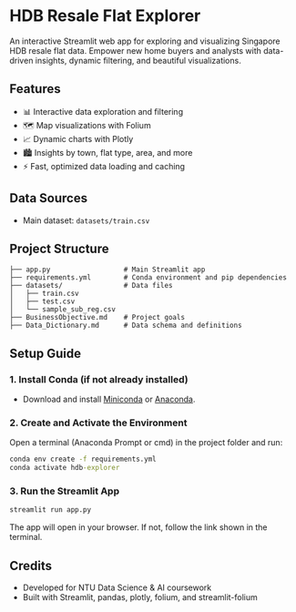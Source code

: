# HDB Resale Flat Explorer

An interactive Streamlit web app for exploring and visualizing Singapore HDB resale flat data. Empower new home buyers and analysts with data-driven insights, dynamic filtering, and beautiful visualizations.

## Features

- 📊 Interactive data exploration and filtering
- 🗺️ Map visualizations with Folium
- 📈 Dynamic charts with Plotly
- 🏙️ Insights by town, flat type, area, and more
- ⚡ Fast, optimized data loading and caching

## Data Sources

- Main dataset: `datasets/train.csv`

## Project Structure

```
├── app.py                  # Main Streamlit app
├── requirements.yml        # Conda environment and pip dependencies
├── datasets/               # Data files
│   ├── train.csv
│   ├── test.csv
│   └── sample_sub_reg.csv
├── BusinessObjective.md    # Project goals
├── Data_Dictionary.md      # Data schema and definitions
```

## Setup Guide

### 1. Install Conda (if not already installed)

- Download and install [Miniconda](https://docs.conda.io/en/latest/miniconda.html) or [Anaconda](https://www.anaconda.com/products/distribution).

### 2. Create and Activate the Environment

Open a terminal (Anaconda Prompt or cmd) in the project folder and run:

```cmd
conda env create -f requirements.yml
conda activate hdb-explorer
```

### 3. Run the Streamlit App

```cmd
streamlit run app.py
```

The app will open in your browser. If not, follow the link shown in the terminal.

## Credits

- Developed for NTU Data Science & AI coursework
- Built with Streamlit, pandas, plotly, folium, and streamlit-folium
